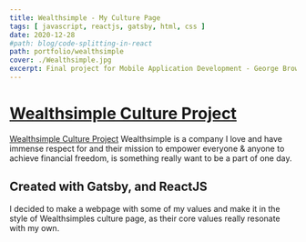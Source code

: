 ```yaml
---
title: Wealthsimple - My Culture Page
tags: [ javascript, reactjs, gatsby, html, css ]
date: 2020-12-28
#path: blog/code-splitting-in-react
path: portfolio/wealthsimple
cover: ./Wealthsimple.jpg
excerpt: Final project for Mobile Application Development - George Brown College - Computer Science
---
```


# [Wealthsimple Culture Project](https://github.com/karnnivore/Culture-project)
[Wealthsimple Culture Project](https://github.com/karnnivore/Culture-project) 
Wealthsimple is a company I love and have immense respect for and their mission to empower everyone & anyone to achieve financial freedom, is something really want to be a part of one day.

## Created with Gatsby, and ReactJS
I decided to make a webpage with some of my values and make it in the style of Wealthsimples culture page, as their core values really resonate with my own.